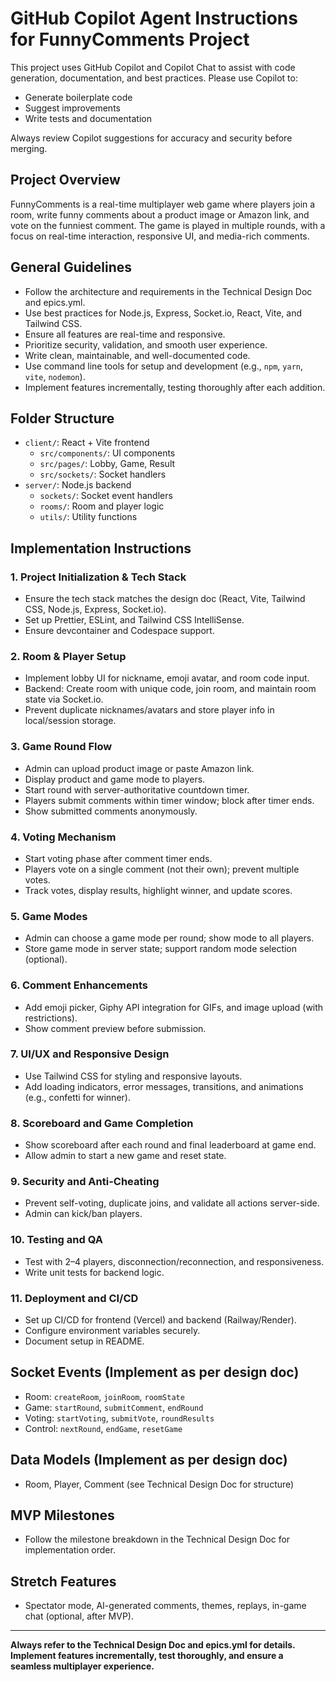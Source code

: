 # GitHub Copilot Agent Instructions for FunnyComments Project

<!-- Use this file to provide workspace-specific custom instructions to Copilot. For more details, visit https://code.visualstudio.com/docs/copilot/copilot-customization#_use-a-githubcopilotinstructionsmd-file -->

This project uses GitHub Copilot and Copilot Chat to assist with code generation, documentation, and best practices. Please use Copilot to:

- Generate boilerplate code
- Suggest improvements
- Write tests and documentation

Always review Copilot suggestions for accuracy and security before merging.

## Project Overview

FunnyComments is a real-time multiplayer web game where players join a room, write funny comments about a product image or Amazon link, and vote on the funniest comment. The game is played in multiple rounds, with a focus on real-time interaction, responsive UI, and media-rich comments.

## General Guidelines

- Follow the architecture and requirements in the Technical Design Doc and epics.yml.
- Use best practices for Node.js, Express, Socket.io, React, Vite, and Tailwind CSS.
- Ensure all features are real-time and responsive.
- Prioritize security, validation, and smooth user experience.
- Write clean, maintainable, and well-documented code.
- Use command line tools for setup and development (e.g., `npm`, `yarn`, `vite`, `nodemon`).
- Implement features incrementally, testing thoroughly after each addition.

## Folder Structure

- `client/`: React + Vite frontend
  - `src/components/`: UI components
  - `src/pages/`: Lobby, Game, Result
  - `src/sockets/`: Socket handlers
- `server/`: Node.js backend
  - `sockets/`: Socket event handlers
  - `rooms/`: Room and player logic
  - `utils/`: Utility functions

## Implementation Instructions

### 1. Project Initialization & Tech Stack

- Ensure the tech stack matches the design doc (React, Vite, Tailwind CSS, Node.js, Express, Socket.io).
- Set up Prettier, ESLint, and Tailwind CSS IntelliSense.
- Ensure devcontainer and Codespace support.

### 2. Room & Player Setup

- Implement lobby UI for nickname, emoji avatar, and room code input.
- Backend: Create room with unique code, join room, and maintain room state via Socket.io.
- Prevent duplicate nicknames/avatars and store player info in local/session storage.

### 3. Game Round Flow

- Admin can upload product image or paste Amazon link.
- Display product and game mode to players.
- Start round with server-authoritative countdown timer.
- Players submit comments within timer window; block after timer ends.
- Show submitted comments anonymously.

### 4. Voting Mechanism

- Start voting phase after comment timer ends.
- Players vote on a single comment (not their own); prevent multiple votes.
- Track votes, display results, highlight winner, and update scores.

### 5. Game Modes

- Admin can choose a game mode per round; show mode to all players.
- Store game mode in server state; support random mode selection (optional).

### 6. Comment Enhancements

- Add emoji picker, Giphy API integration for GIFs, and image upload (with restrictions).
- Show comment preview before submission.

### 7. UI/UX and Responsive Design

- Use Tailwind CSS for styling and responsive layouts.
- Add loading indicators, error messages, transitions, and animations (e.g., confetti for winner).

### 8. Scoreboard and Game Completion

- Show scoreboard after each round and final leaderboard at game end.
- Allow admin to start a new game and reset state.

### 9. Security and Anti-Cheating

- Prevent self-voting, duplicate joins, and validate all actions server-side.
- Admin can kick/ban players.

### 10. Testing and QA

- Test with 2–4 players, disconnection/reconnection, and responsiveness.
- Write unit tests for backend logic.

### 11. Deployment and CI/CD

- Set up CI/CD for frontend (Vercel) and backend (Railway/Render).
- Configure environment variables securely.
- Document setup in README.

## Socket Events (Implement as per design doc)

- Room: `createRoom`, `joinRoom`, `roomState`
- Game: `startRound`, `submitComment`, `endRound`
- Voting: `startVoting`, `submitVote`, `roundResults`
- Control: `nextRound`, `endGame`, `resetGame`

## Data Models (Implement as per design doc)

- Room, Player, Comment (see Technical Design Doc for structure)

## MVP Milestones

- Follow the milestone breakdown in the Technical Design Doc for implementation order.

## Stretch Features

- Spectator mode, AI-generated comments, themes, replays, in-game chat (optional, after MVP).

---

**Always refer to the Technical Design Doc and epics.yml for details. Implement features incrementally, test thoroughly, and ensure a seamless multiplayer experience.**
